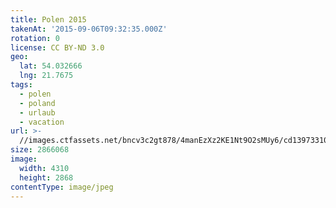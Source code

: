 ```yaml
---
title: Polen 2015
takenAt: '2015-09-06T09:32:35.000Z'
rotation: 0
license: CC BY-ND 3.0
geo:
  lat: 54.032666
  lng: 21.7675
tags:
  - polen
  - poland
  - urlaub
  - vacation
url: >-
  //images.ctfassets.net/bncv3c2gt878/4manEzXz2KE1Nt9O2sMUy6/cd13973310a2b7c506340880fd3a47a1/polen-2015_25656920540_o
size: 2866068
image:
  width: 4310
  height: 2868
contentType: image/jpeg
---
```


